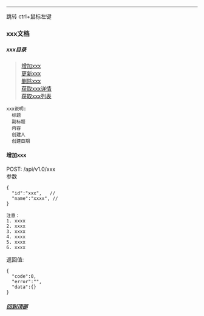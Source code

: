 ---
跳转 ctrl+鼠标左键



### xxx文档

##### xxx目录

> <a href="#增加xxx">增加xxx </a>  
> <a href="#更新xxx">更新xxx </a>  
> <a href="#删除xxx">删除xxx </a>  
> <a href="#获取xxx详情">获取xxx详情 </a>  
> <a href="#获取xxx列表">获取xxx列表 </a>

```
xxx说明:
  标题
  副标题
  内容
  创建人
  创建日期
```

#### 增加xxx

POST: /api/v1.0/xxx  
参数

```
{
  "id":"xxx",   // 
  "name":"xxxx", //
}

注意：
1. xxxx
2. xxxx
3. xxxx
4. xxxx
5. xxxx
6. xxxx

```

返回值:

```
{
  "code":0,
  "error":"",
  "data":{}
}
```

##### <a href="#xxx目录">回到顶部</a>